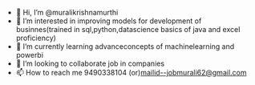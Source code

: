 - 👋 Hi, I’m @muralikrishnamurthi
- 👀 I’m interested in improving models for development of businnes(trained in sql,python,datascience basics of java and excel proficiency)
- 🌱 I’m currently learning advanceconcepts of machinelearning and powerbi
- 💞️ I’m looking to collaborate job in companies
- 📫 How to reach me 9490338104 (or)mailid--jobmurali62@gmail.com

<!---
muralikrishnamurthi/muralikrishnamurthi is a ✨ special ✨ repository because its `README.md` (this file) appears on your GitHub profile.
You can click the Preview link to take a look at your changes.
--->
